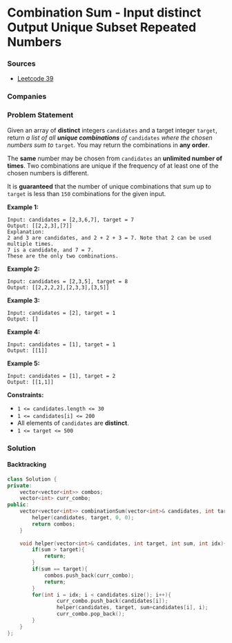 # Combination Sum - Input distinct Output Unique Subset Repeated Numbers

### Sources

* [Leetcode 39](https://leetcode.com/problems/combination-sum/)

### Companies

### Problem Statement

Given an array of **distinct** integers `candidates` and a target integer `target`, return _a list of all **unique combinations** of_ `candidates` _where the chosen numbers sum to_ `target`_._ You may return the combinations in **any order**.

The **same** number may be chosen from `candidates` an **unlimited number of times**. Two combinations are unique if the frequency of at least one of the chosen numbers is different.

It is **guaranteed** that the number of unique combinations that sum up to `target` is less than `150` combinations for the given input.

**Example 1:**

```text
Input: candidates = [2,3,6,7], target = 7
Output: [[2,2,3],[7]]
Explanation:
2 and 3 are candidates, and 2 + 2 + 3 = 7. Note that 2 can be used multiple times.
7 is a candidate, and 7 = 7.
These are the only two combinations.
```

**Example 2:**

```text
Input: candidates = [2,3,5], target = 8
Output: [[2,2,2,2],[2,3,3],[3,5]]
```

**Example 3:**

```text
Input: candidates = [2], target = 1
Output: []
```

**Example 4:**

```text
Input: candidates = [1], target = 1
Output: [[1]]
```

**Example 5:**

```text
Input: candidates = [1], target = 2
Output: [[1,1]]
```

**Constraints:**

* `1 <= candidates.length <= 30`
* `1 <= candidates[i] <= 200`
* All elements of `candidates` are **distinct**.
* `1 <= target <= 500`

### Solution

#### Backtracking

```cpp
class Solution {
private:
    vector<vector<int>> combos;
    vector<int> curr_combo;
public:
    vector<vector<int>> combinationSum(vector<int>& candidates, int target) {
        helper(candidates, target, 0, 0);
        return combos;
    }
    
    void helper(vector<int>& candidates, int target, int sum, int idx){
        if(sum > target){
            return;
        }
        if(sum == target){
            combos.push_back(curr_combo);
            return;
        }
        for(int i = idx; i < candidates.size(); i++){
                curr_combo.push_back(candidates[i]);
                helper(candidates, target, sum+candidates[i], i);
                curr_combo.pop_back();
        }     
    }
};
```

